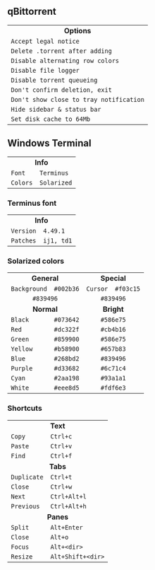 <h2>qBittorrent</h2>

<table>
  <tr>
    <td align="center" colspan="2"><b>Options</b></td>
  </tr>
  <tr></tr>
  <tr>
    <td><code>Accept legal notice</code></td>
  </tr>
  <tr></tr>
  <tr>
    <td><code>Delete .torrent after adding</code></td>
  </tr>
  <tr></tr>
  <tr>
    <td><code>Disable alternating row colors</code></td>
  </tr>
  <tr></tr>
  <tr>
    <td><code>Disable file logger</code></td>
  </tr>
  <tr></tr>
  <tr>
    <td><code>Disable torrent queueing</code></td>
  </tr>
  <tr></tr>
  <tr>
    <td><code>Don't confirm deletion, exit</code></td>
  </tr>
  <tr></tr>
  <tr>
    <td><code>Don't show close to tray notification</code></td>
  </tr>
  <tr></tr>
  <tr>
    <td><code>Hide sidebar & status bar</code></td>
  </tr>
  <tr></tr>
  <tr>
    <td><code>Set disk cache to 64Mb</code></td>
  </tr>
</table>

<h2>Windows Terminal</h2>

<table>
  <tr>
    <td align="center" colspan="2"><b>Info</b></td>
  </tr>
  <tr></tr>
  <tr>
    <td><code>Font</code></td>
    <td><code>Terminus</code></td>
  </tr>
  <tr></tr>
  <tr>
    <td><code>Colors</code></td>
    <td><code>Solarized</code></td>
  </tr>
</table>

<h3>Terminus font</h3>

<table>
  <tr>
    <td align="center" colspan="2"><b>Info</b></td>
  </tr>
  <tr></tr>
  <tr>
    <td><code>Version</code></td>
    <td><code>4.49.1</code></td>
  </tr>
  <tr></tr>
  <tr>
    <td><code>Patches</code></td>
    <td><code>ij1, td1</code></td>
  </tr>
</table>

<h3>Solarized colors</h3>

<table>
  <tr>
    <td align="center" colspan="2"><b>General</b></td>
    <td align="center" colspan="2"><b>Special</b></td>
  </tr>
  <tr></tr>
  <tr>
    <td><code>Background</code></td>
    <td><code>#002b36</code></td>
    <td><code>Cursor</code></td>
    <td><code>#f03c15</code></td>
  </tr>
  <tr></tr>
  <tr>
    <td align="center" colspan="2"><code>#839496</code></td>
    <td align="center" colspan="2"><code>#839496</code></td>
  </tr>
  <tr></tr>
  <tr>
    <td align="center" colspan="2"><b>Normal</b></td>
    <td align="center" colspan="2"><b>Bright</b></td>
  </tr>
  <tr></tr>
  <tr>
    <td><code>Black</code></td>
    <td><code>#073642</code></td>
    <td align="center" colspan="2"><code>#586e75</code></td>
  </tr>
  <tr></tr>
  <tr>
    <td><code>Red</code></td>
    <td><code>#dc322f</code></td>
    <td align="center" colspan="2"><code>#cb4b16</code></td>
  </tr>
  <tr></tr>
  <tr>
    <td><code>Green</code></td>
    <td><code>#859900</code></td>
    <td align="center" colspan="2"><code>#586e75</code></td>
  </tr>
  <tr></tr>
  <tr>
    <td><code>Yellow</code></td>
    <td><code>#b58900</code></td>
    <td align="center" colspan="2"><code>#657b83</code></td>
  </tr>
  <tr></tr>
  <tr>
    <td><code>Blue</code></td>
    <td><code>#268bd2</code></td>
    <td align="center" colspan="2"><code>#839496</code></td>
  </tr>
  <tr></tr>
  <tr>
    <td><code>Purple</code></td>
    <td><code>#d33682</code></td>
    <td align="center" colspan="2"><code>#6c71c4</code></td>
  </tr>
  <tr></tr>
  <tr>
    <td><code>Cyan</code></td>
    <td><code>#2aa198</code></td>
    <td align="center" colspan="2"><code>#93a1a1</code></td>
  </tr>
  <tr></tr>
  <tr>
    <td><code>White</code></td>
    <td><code>#eee8d5</code></td>
    <td align="center" colspan="2"><code>#fdf6e3</code></td>
  </tr>
</table>

<h3>Shortcuts</h3>

<table>
  <tr>
    <td align="center" colspan="2"><b>Text</b></td>
  </tr>
  <tr></tr>
  <tr>
    <td><code>Copy</code></td>
    <td><code>Ctrl+c</code></td>
  </tr>
  <tr></tr>
  <tr>
    <td><code>Paste</code></td>
    <td><code>Ctrl+v</code></td>
  </tr>
  <tr></tr>
  <tr>
    <td><code>Find</code></td>
    <td><code>Ctrl+f</code></td>
  </tr>
  <tr></tr>
  <tr>
    <td align="center" colspan="2"><b>Tabs</b></td>
  </tr>
  <tr></tr>
  <tr>
    <td><code>Duplicate</code></td>
    <td><code>Ctrl+t</code></td>
  </tr>
  <tr></tr>
  <tr>
    <td><code>Close</code></td>
    <td><code>Ctrl+w</code></td>
  </tr>
  <tr></tr>
  <tr>
    <td><code>Next</code></td>
    <td><code>Ctrl+Alt+l</code></td>
  </tr>
  <tr></tr>
  <tr>
    <td><code>Previous</code></td>
    <td><code>Ctrl+Alt+h</code></td>
  </tr>
  <tr></tr>
  <tr>
    <td align="center" colspan="2"><b>Panes</b></td>
  </tr>
  <tr></tr>
  <tr>
    <td><code>Split</code></td>
    <td><code>Alt+Enter</code></td>
  </tr>
  <tr></tr>
  <tr>
    <td><code>Close</code></td>
    <td><code>Alt+o</code></td>
  </tr>
  <tr></tr>
  <tr>
    <td><code>Focus</code></td>
    <td><code>Alt+&lt;dir&gt;</code></td>
  </tr>
  <tr></tr>
  <tr>
    <td><code>Resize</code></td>
    <td><code>Alt+Shift+&lt;dir&gt;</code></td>
  </tr>
</table>
